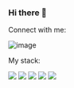 ### Hi there 👋

Connect with me:

![image](https://user-images.githubusercontent.com/70090594/217798664-ca52486f-52d6-4405-ab8b-000d8fb36ba6.png)

My stack:
  
<img src="https://img.shields.io/badge/HTML5-gray?style=for-the-badge&logo=HTML5" /> <img src="https://img.shields.io/badge/CSS3-gray?style=for-the-badge&logo=CSS3&colorLogo=blue" /> <img src="https://img.shields.io/badge/HTML5-gray?style=for-the-badge&logo=HTML5" /> <img src="https://img.shields.io/badge/HTML5-gray?style=for-the-badge&logo=HTML5" /> <img src="https://img.shields.io/badge/HTML5-gray?style=for-the-badge&logo=HTML5" />

<!--
**Faleksus/Faleksus** is a ✨ _special_ ✨ repository because its `README.md` (this file) appears on your GitHub profile.

Here are some ideas to get you started:

- 🔭 I’m currently working on ...
- 🌱 I’m currently learning ...
- 👯 I’m looking to collaborate on ...
- 🤔 I’m looking for help with ...
- 💬 Ask me about ...
- 📫 How to reach me: ...
- 😄 Pronouns: ...
- ⚡ Fun fact: ...
-->
